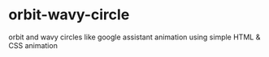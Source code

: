 # orbit-wavy-circle
orbit and wavy circles like google assistant animation using simple HTML &amp; CSS animation
